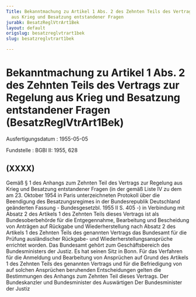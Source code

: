 ```yaml
---
Title: Bekanntmachung zu Artikel 1 Abs. 2 des Zehnten Teils des Vertrags zur Regelung
  aus Krieg und Besatzung entstandener Fragen
jurabk: BesatzReglVtrArt1Bek
layout: default
origslug: besatzreglvtrart1bek
slug: besatzreglvtrart1bek

---
```


# Bekanntmachung zu Artikel 1 Abs. 2 des Zehnten Teils des Vertrags zur Regelung aus Krieg und Besatzung entstandener Fragen (BesatzReglVtrArt1Bek)

Ausfertigungsdatum
:   1955-05-05

Fundstelle
:   BGBl II: 1955, 628



## (XXXX)

Gemäß § 1 des Anhangs zum Zehnten Teil des Vertrags zur Regelung aus
Krieg und Besatzung entstandener Fragen (in der gemäß Liste IV zu dem
am 23. Oktober 1954 in Paris unterzeichneten Protokoll über die
Beendigung des Besatzungsregimes in der Bundesrepublik Deutschland
geänderten Fassung - Bundesgesetzbl. 1955 II S. 405 -) in Verbindung
mit Absatz 2 des Artikels 1 des Zehnten Teils dieses Vertrags ist als
Bundesoberbehörde für die Entgegennahme, Bearbeitung und Bescheidung
von Anträgen auf Rückgabe und Wiederherstellung nach Absatz 2 des
Artikels 1 des Zehnten Teils des genannten Vertrags das Bundesamt für
die Prüfung ausländischer Rückgabe- und Wiederherstellungsansprüche
errichtet worden.
Das Bundesamt gehört zum Geschäftsbereich des Bundesministers der
Justiz. Es hat seinen Sitz in Bonn.
Für das Verfahren für die Anmeldung und Bearbeitung von Ansprüchen auf
Grund des Artikels 1 des Zehnten Teils des genannten Vertrags und für
die Befriedigung von auf solchen Ansprüchen beruhenden Entscheidungen
gelten die Bestimmungen des Anhangs zum Zehnten Teil dieses Vertrags.
Der Bundeskanzler
und Bundesminister des Auswärtigen
Der Bundesminister der Justiz

